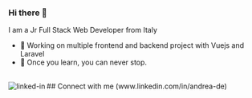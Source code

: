 ### Hi there 👋

I am a Jr Full Stack Web Developer from Italy

- 🔭 Working on multiple frontend and backend project with Vuejs and Laravel
- 🌱 Once you learn, you can never stop.
<br>
## Connect with me
<img align="left" alt="linked-in" src="https://img.shields.io/badge/linkedin-%230077B5.svg?&style=for-the-badge&logo=linkedin&logoColor=white" />
(www.linkedin.com/in/andrea-de)
<!--
**AndreaDex/AndreaDex** is a ✨ _special_ ✨ repository because its `README.md` (this file) appears on your GitHub profile.

Here are some ideas to get you started:

- 🔭 I’m currently working on ...
- 🌱 I’m currently learning ...
- 👯 I’m looking to collaborate on ...
- 🤔 I’m looking for help with ...
- 💬 Ask me about ...
- 📫 How to reach me: ...
- 😄 Pronouns: ...
- ⚡ Fun fact: ...
-->
